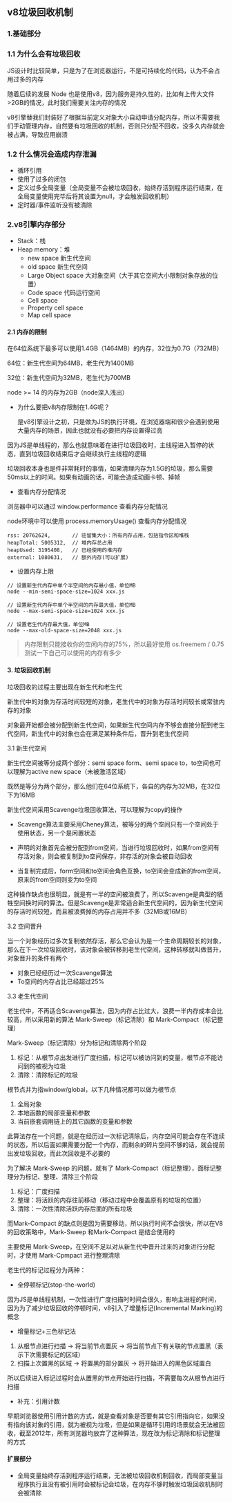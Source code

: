 ## v8垃圾回收机制

### 1.基础部分

### 1.1 为什么会有垃圾回收

JS设计时比较简单，只是为了在浏览器运行，不是可持续化的代码，认为不会占用过多的内存

随着后续的发展 Node 也是使用v8，因为服务是持久性的，比如有上传大文件>2GB的情况，此时我们需要关注内存的情况

v8引擎替我们封装好了根据当前定义对象大小自动申请分配内存，所以不需要我们手动管理内存，自然要有垃圾回收的机制，否则只分配不回收，没多久内存就会被占满，导致应用崩溃

### 1.2 什么情况会造成内存泄漏

- 循环引用
- 使用了过多的闭包
- 定义过多全局变量（全局变量不会被垃圾回收，始终存活到程序运行结束，在全局变量使用完毕后将其设置为null，才会触发回收机制）
- 定时器/事件监听没有被清除

### 2.v8引擎内存部分

- Stack：栈
- Heap memory：堆
    - new space 新生代空间
    - old space 新生代空间
    - Large Object space 大对象空间（大于其它空间大小限制对象存放的位置）
    - Code space 代码运行空间
    - Cell space
    - Property cell space
    - Map cell space


#### 2.1 内存的限制

在64位系统下最多可以使用1.4GB（1464MB）的内存，32位为0.7G（732MB）

64位：新生代空间为64MB，老生代为1400MB

32位：新生代空间为32MB，老生代为700MB

node >= 14 的内存为2GB（node深入浅出）

* 为什么要把v8内存限制在1.4G呢？

    是v8引擎设计之初，只是做为JS的执行环境，在浏览器端和很少会遇到使用大量内存的场景，因此也就没有必要把内存设置得过高

因为JS是单线程的，那么也就意味着在进行垃圾回收时，主线程进入暂停的状态，直到垃圾回收结束后才会继续执行主线程的逻辑

垃圾回收本身也是件非常耗时的事情，如果清理内存为1.5G的垃圾，那么需要50ms以上的时间。如果有动画的话，可能会造成动画卡顿、掉帧

* 查看内存分配情况

浏览器中可以通过 window.performance 查看内存分配情况

node环境中可以使用 process.memoryUsage() 查看内存分配情况

```
rss: 20762624,       // 驻留集大小：所有内存占用，包括指令区和堆栈
heapTotal: 5005312,  // 堆内存总占用
heapUsed: 3195408,   // 已经使用的堆内存
external: 1080631,   // 额外内存(可以扩展)
```

* 设置内存上限

```
// 设置新生代内存中单个半空间的内存最小值，单位MB
node --min-semi-space-size=1024 xxx.js

// 设置新生代内存中单个半空间的内存最大值，单位MB
node --max-semi-space-size=1024 xxx.js

// 设置老生代内存最大值，单位MB
node --max-old-space-size=2048 xxx.js
```

> 内存限制只能接收你的空闲内存的75%，所以最好使用 os.freemem / 0.75 测试一下自己可以使用的内存有多少

#### 3. 垃圾回收机制

垃圾回收的过程主要出现在新生代和老生代

新生代中的对象为存活时间较短的对象，老生代中的对象为存活时间较长或常驻内存的对象

对象最开始都会被分配到新生代空间，如果新生代空间内存不够会直接分配到老生代空间，新生代中的对象也会在满足某种条件后，晋升到老生代空间

3.1 新生代空间

新生代空间被等分成两个部分：semi space form、semi space to，to空间也可以理解为active new space（未被激活区域）

既然是等分为两个部分，那么他们在64位系统下，各自的内存为32MB，在32位下为16MB

新生代空间采用Scavenge垃圾回收算法，可以理解为copy的操作

- Scavenge算法主要采用Cheney算法，被等分的两个空间只有一个空间处于使用状态，另一个是闲置状态

- 声明的对象首先会被分配到from空间，当进行垃圾回收时，如果from空间有存活对象，则会被复制到to空间保存，非存活的对象会被自动回收
  
- 当复制完成后，form空间和to空间会角色互换，to空间会变成新的from空间，原来的from空间则变为to空间

这种操作缺点也很明显，就是有一半的空间被浪费了，所以Scavenge是典型的牺牲空间换时间的算法。但是Scavenge是非常适合新生代空间的，因为新生代空间的存活时间较短，而且被浪费掉的内存占用并不多（32MB或16MB）


3.2 空间晋升

当一个对象经历过多次复制依然存活，那么它会认为是一个生命周期较长的对象，那么在下一次垃圾回收时，该对象会被转移到老生代空间，这种转移就叫做晋升，对象晋升的条件有两个

- 对象已经经历过一次Scavenge算法
- To空间的内存占比已经超过25%


3.3 老生代空间

老生代中，不再适合Scavenge算法，因为内存占比过大，浪费一半内存成本会比较高，所以采用新的算法
Mark-Sweep（标记清除）和 Mark-Compact（标记整理）

Mark-Sweep（标记清除）分为标记和清除两个阶段

1. 标记：从根节点出发进行广度扫描，标记可以被访问到的变量，根节点不能访问到的被视为垃圾
2. 清除：清除标记的垃圾

根节点并为指window/global，以下几种情况都可以做为根节点

1. 全局对象 
2. 本地函数的局部变量和参数
3. 当前嵌套调用链上的其它函数的变量和参数

此算法存在一个问题，就是在经历过一次标记清除后，内存空间可能会存在不连续的状态，所以后面如果需要分配一个内存，而剩余的碎片空间不够的话，就会提前出发垃圾回收，而此次回收是不必要的


为了解决 Mark-Sweep 的问题，就有了 Mark-Compact（标记整理），面标记整理分为标记、整理、清除三个阶段

1. 标记：广度扫描
2. 整理：将活跃的内存往前移动（移动过程中会覆盖原有的垃圾的位置）
3. 清除：一次性清除活跃内存后面的所有垃圾

而Mark-Compact 的缺点则是因为需要移动，所以执行时间不会很快，所以在V8的回收策略中，Mark-Sweep 和Mark-Compact 是结合使用的

主要使用 Mark-Sweep，在空间不足以对从新生代中晋升过来的对象进行分配时，才使用 Mark-Cpmpact 进行整理清除


老生代的标记过程分为两种：

- 全停顿标记(stop-the-world)

因为JS是单线程机制，一次性进行广度扫描时时间会很久，影响主进程的时间，因为为了减少垃圾回收的停顿时间，v8引入了增量标记(Incremental Marking)的概念

- 增量标记+三色标记法

1. 从根节点进行扫描 -> 将当前节点置灰 -> 将当前节点下有关联的节点置黑（表示下次需要标记的区域）
2. 扫描上次置黑的区域 -> 将置黑的部分置灰 -> 将开始进入的黑色区域置白

所以后续进入标记过程时会从置黑的节点开始进行扫描，不需要每次从根节点进行扫描


* 补充：引用计数

早期浏览器使用引用计数的方式，就是查看对象是否要有其它引用指向它，如果没有指向该对象的引用，就为被视为垃圾，但是如果是循环引用的场景就会无法被回收，截至2012年，所有浏览器均放弃了这种算法，现在改为标记清除和标记整理的方式


#### 扩展部分

* 全局变量始终存活到程序运行结束，无法被垃圾回收机制回收，而局部变量当程序执行且没有被引用时会被标记会垃圾，在内存不够时触发垃圾回收机制时会被清除

